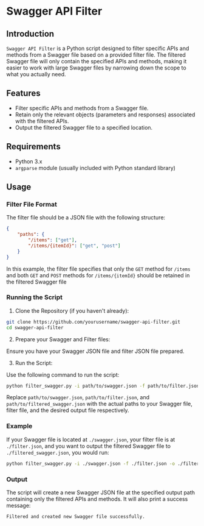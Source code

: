 # Swagger API Filter

## Introduction

`Swagger API Filter` is a Python script designed to filter specific APIs and methods from a Swagger file based on a provided filter file. The filtered Swagger file will only contain the specified APIs and methods, making it easier to work with large Swagger files by narrowing down the scope to what you actually need.

## Features

- Filter specific APIs and methods from a Swagger file.
- Retain only the relevant objects (parameters and responses) associated with the filtered APIs.
- Output the filtered Swagger file to a specified location.

## Requirements

- Python 3.x
- `argparse` module (usually included with Python standard library)

## Usage

### Filter File Format

The filter file should be a JSON file with the following structure:

```json
{
    "paths": {
        "/items": ["get"],
        "/items/{itemId}": ["get", "post"]
    }
}
```
In this example, the filter file specifies that only the `GET` method for `/items` and both `GET` and `POST` methods for `/items/{itemId}` should be retained in the filtered Swagger file

### Running the Script

1. Clone the Repository (if you haven't already):

```bash
git clone https://github.com/yourusername/swagger-api-filter.git
cd swagger-api-filter
```

2. Prepare your Swagger and Filter files:

Ensure you have your Swagger JSON file and filter JSON file prepared.

3. Run the Script:

Use the following command to run the script:

```bash
python filter_swagger.py -i path/to/swagger.json -f path/to/filter.json -o path/to/filtered_swagger.json
```

Replace `path/to/swagger.json`, `path/to/filter.json`, and `path/to/filtered_swagger.json` with the actual paths to your Swagger file, filter file, and the desired output file respectively.

### Example

If your Swagger file is located at `./swagger.json`, your filter file is at `./filter.json`, and you want to output the filtered Swagger file to `./filtered_swagger.json`, you would run:

```bash
python filter_swagger.py -i ./swagger.json -f ./filter.json -o ./filtered_swagger.json
```

### Output

The script will create a new Swagger JSON file at the specified output path containing only the filtered APIs and methods. It will also print a success message:

```bash
Filtered and created new Swagger file successfully.
```

